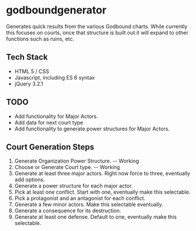 # godboundgenerator
Generates quick results from the various Godbound charts.  While currently this focuses on courts, once that structure is built out it will expand to other functions such as ruins, etc.

## Tech Stack
* HTML 5 / CSS
* Javascript, including ES 6 syntax
* jQuery 3.2.1


## TODO
*  Add functionality for Major Actors.
*  Add data for next court type
*  Add functionality to generate power structures for Major Actors.

## Court Generation Steps
1.  Generate Organization Power Structure.  -- Working
2.  Choose or Generate Court type.  -- Working
3.  Generate at least three major actors.  Right now force to three, eventually add options.
4.  Generate a power structure for each major actor.
5.  Pick at least one conflict.  Start with one, eventually make this selectable.
6.  Pick a protagonist and an antagonist for each conflict.
7.  Generate a few minor actors.  Make this selectable eventually.
8.  Generate a consequence for its destruction.
9.  Generate at least one defense.  Default to one, eventually make this selectable.